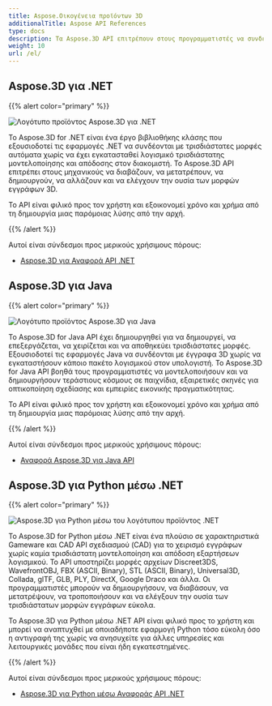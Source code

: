 ```yaml
---
title: Aspose.Οικογένεια προϊόντων 3D
additionalTitle: Aspose API References
type: docs
description: Τα Aspose.3D API επιτρέπουν στους προγραμματιστές να συνδέουν τις εφαρμογές τους με τρισδιάστατες μορφές αυτόματα χωρίς να έχει εγκατασταθεί λογισμικό τρισδιάστατης μοντελοποίησης και απόδοσης στον διακομιστή. Τα Aspose.3D API διευκολύνουν τους μηχανικούς να διαβάζουν, να μετατρέπουν, να δημιουργούν, να αλλάζουν και να ελέγχουν την ουσία των μορφών 3D εγγράφων.
weight: 10
url: /el/
---
```


## Aspose.3D για .NET

{{% alert color="primary" %}} 

![Λογότυπο προϊόντος Aspose.3D για .NET](../home_1.png)

Το Aspose.3D for .NET είναι ένα έργο βιβλιοθήκης κλάσης που εξουσιοδοτεί τις εφαρμογές .NET να συνδέονται με τρισδιάστατες μορφές αυτόματα χωρίς να έχει εγκατασταθεί λογισμικό τρισδιάστατης μοντελοποίησης και απόδοσης στον διακομιστή. Το Aspose.3D API επιτρέπει στους μηχανικούς να διαβάζουν, να μετατρέπουν, να δημιουργούν, να αλλάζουν και να ελέγχουν την ουσία των μορφών εγγράφων 3D.

Το API είναι φιλικό προς τον χρήστη και εξοικονομεί χρόνο και χρήμα από τη δημιουργία μιας παρόμοιας λύσης από την αρχή.

{{% /alert %}} 

Αυτοί είναι σύνδεσμοι προς μερικούς χρήσιμους πόρους:
- [Aspose.3D για Αναφορά API .NET](/3d/el/net/)

## Aspose.3D για Java

{{% alert color="primary" %}} 

![Λογότυπο προϊόντος Aspose.3D για Java](../home_2.png)

Το Aspose.3D for Java API έχει δημιουργηθεί για να δημιουργεί, να επεξεργάζεται, να χειρίζεται και να αποθηκεύει τρισδιάστατες μορφές. Εξουσιοδοτεί τις εφαρμογές Java να συνδέονται με έγγραφα 3D χωρίς να εγκαταστήσουν κάποιο πακέτο λογισμικού στον υπολογιστή. Το Aspose.3D for Java API βοηθά τους προγραμματιστές να μοντελοποιήσουν και να δημιουργήσουν τεράστιους κόσμους σε παιχνίδια, εξαιρετικές σκηνές για οπτικοποίηση σχεδίασης και εμπειρίες εικονικής πραγματικότητας.

Το API είναι φιλικό προς τον χρήστη και εξοικονομεί χρόνο και χρήμα από τη δημιουργία μιας παρόμοιας λύσης από την αρχή.

{{% /alert %}} 


Αυτοί είναι σύνδεσμοι προς μερικούς χρήσιμους πόρους:
- [Αναφορά Aspose.3D για Java API](/3d/java/)

## Aspose.3D για Python μέσω .NET

{{% alert color="primary" %}} 

![Aspose.3D για Python μέσω του λογότυπου προϊόντος .NET](../home_3.png)

Το Aspose.3D for Python μέσω .NET είναι ένα πλούσιο σε χαρακτηριστικά Gameware και CAD API σχεδιασμού (CAD) για το χειρισμό εγγράφων χωρίς καμία τρισδιάστατη μοντελοποίηση και απόδοση εξαρτήσεων λογισμικού. Το API υποστηρίζει μορφές αρχείων Discreet3DS, WavefrontOBJ, FBX (ASCII, Binary), STL (ASCII, Binary), Universal3D, Collada, glTF, GLB, PLY, DirectX, Google Draco και άλλα. Οι προγραμματιστές μπορούν να δημιουργήσουν, να διαβάσουν, να μετατρέψουν, να τροποποιήσουν και να ελέγξουν την ουσία των τρισδιάστατων μορφών εγγράφων εύκολα.

Το Aspose.3D για Python μέσω .NET API είναι φιλικό προς το χρήστη και μπορεί να αναπτυχθεί με οποιαδήποτε εφαρμογή Python τόσο εύκολη όσο η αντιγραφή της χωρίς να ανησυχείτε για άλλες υπηρεσίες και λειτουργικές μονάδες που είναι ήδη εγκατεστημένες.

{{% /alert %}} 


Αυτοί είναι σύνδεσμοι προς μερικούς χρήσιμους πόρους:
- [Aspose.3D για Python μέσω Αναφοράς API .NET](/3d/python-net/)


